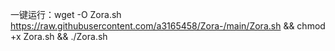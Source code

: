 一键运行：wget -O Zora.sh https://raw.githubusercontent.com/a3165458/Zora-/main/Zora.sh && chmod +x Zora.sh && ./Zora.sh

